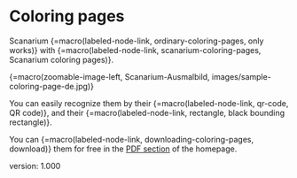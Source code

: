 # Coloring pages

Scanarium {=macro(labeled-node-link, ordinary-coloring-pages, only works)} with {=macro(labeled-node-link, scanarium-coloring-pages, Scanarium coloring pages)}.

{=macro(zoomable-image-left, Scanarium-Ausmalbild, images/sample-coloring-page-de.jpg)}

You can easily recognize them by their {=macro(labeled-node-link, qr-code, QR code)}, and their {=macro(labeled-node-link, rectangle, black bounding rectangle)}.

You can {=macro(labeled-node-link, downloading-coloring-pages, download)} them for free in the [PDF section](https://scanarium.com/#pdfs) of the homepage.


version: 1.000

